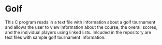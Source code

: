# Golf
This C program reads in a text file with information about a golf tournament and allows the user to view information about the course, the overall scores, and the individual players using linked lists. Inlcuded in the repository are text files with sample golf tournament information.
